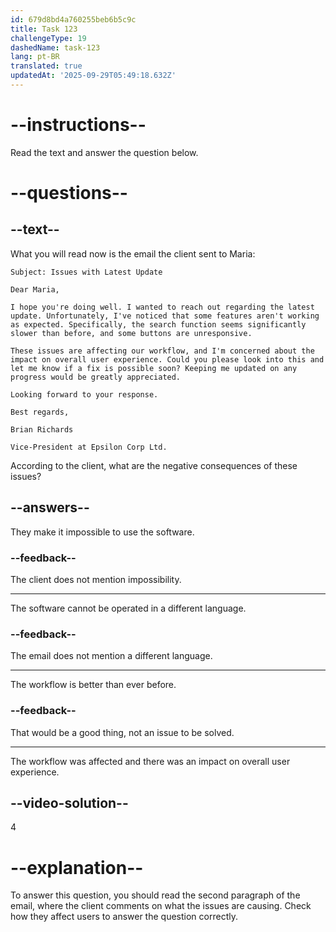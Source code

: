 ```yaml
---
id: 679d8bd4a760255beb6b5c9c
title: Task 123
challengeType: 19
dashedName: task-123
lang: pt-BR
translated: true
updatedAt: '2025-09-29T05:49:18.632Z'
---
```


<!-- READING -->

# --instructions--

Read the text and answer the question below.

# --questions--

## --text--

What you will read now is the email the client sent to Maria:

`Subject: Issues with Latest Update`

`Dear Maria,`

`I hope you're doing well. I wanted to reach out regarding the latest update. Unfortunately, I've noticed that some features aren't working as expected. Specifically, the search function seems significantly slower than before, and some buttons are unresponsive.`

`These issues are affecting our workflow, and I'm concerned about the impact on overall user experience. Could you please look into this and let me know if a fix is possible soon? Keeping me updated on any progress would be greatly appreciated.`

`Looking forward to your response.`

`Best regards,`

`Brian Richards`

`Vice-President at Epsilon Corp Ltd.`

According to the client, what are the negative consequences of these issues?

## --answers--

They make it impossible to use the software.

### --feedback--

The client does not mention impossibility.

---

The software cannot be operated in a different language.

### --feedback--

The email does not mention a different language.

---

The workflow is better than ever before.

### --feedback--

That would be a good thing, not an issue to be solved.

---

The workflow was affected and there was an impact on overall user experience. 

## --video-solution--

4

# --explanation--

To answer this question, you should read the second paragraph of the email, where the client comments on what the issues are causing. Check how they affect users to answer the question correctly.
